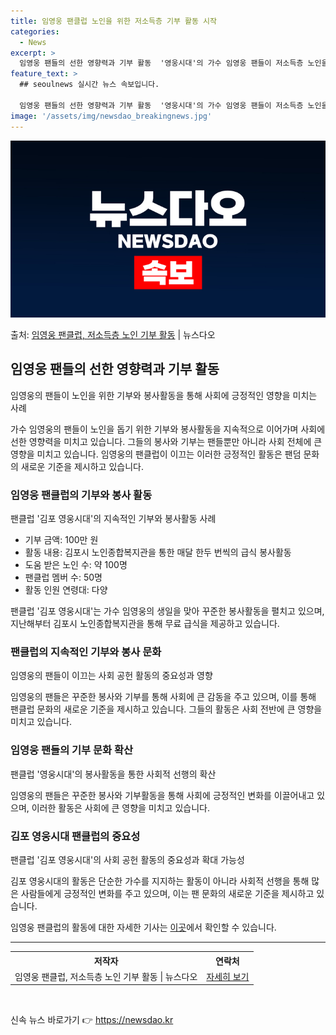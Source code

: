 ```yaml
---
title: 임영웅 팬클럽 노인을 위한 저소득층 기부 활동 시작
categories:
  - News
excerpt: >
  임영웅 팬들의 선한 영향력과 기부 활동  '영웅시대'의 가수 임영웅 팬들이 저소득층 노인을 위한 기부로 선한…
feature_text: >
  ## seoulnews 실시간 뉴스 속보입니다.

  임영웅 팬들의 선한 영향력과 기부 활동  '영웅시대'의 가수 임영웅 팬들이 저소득층 노인을 위한 기부로 선한…
image: '/assets/img/newsdao_breakingnews.jpg'
---
```


![뉴스다오 속보](/assets/img/newsdao_breakingnews.jpg)

<p>출처: <a href="https://newsdao.kr/4406" rel="dofollow">임영웅 팬클럽, 저소득층 노인 기부 활동</a> | 뉴스다오</p>

<h2 data-ke-size="size26">임영웅 팬들의 선한 영향력과 기부 활동</h2>
임영웅의 팬들이 노인을 위한 기부와 봉사활동을 통해 사회에 긍정적인 영향을 미치는 사례

<p data-ke-size="size16">가수 임영웅의 팬들이 노인을 돕기 위한 기부와 봉사활동을 지속적으로 이어가며 사회에 선한 영향력을 미치고 있습니다. 그들의 봉사와 기부는 팬들뿐만 아니라 사회 전체에 큰 영향을 미치고 있습니다. 임영웅의 팬클럽이 이끄는 이러한 긍정적인 활동은 팬덤 문화의 새로운 기준을 제시하고 있습니다.</p>

<h3>임영웅 팬클럽의 기부와 봉사 활동</h3>
팬클럽 '김포 영웅시대'의 지속적인 기부와 봉사활동 사례

<ul>
  <li>기부 금액: 100만 원</li>
  <li>활동 내용: 김포시 노인종합복지관을 통한 매달 한두 번씩의 급식 봉사활동</li>
  <li>도움 받은 노인 수: 약 100명</li>
  <li>팬클럽 멤버 수: 50명</li>
  <li>활동 인원 연령대: 다양</li>
</ul>

<p data-ke-size="size16">팬클럽 '김포 영웅시대'는 가수 임영웅의 생일을 맞아 꾸준한 봉사활동을 펼치고 있으며, 지난해부터 김포시 노인종합복지관을 통해 무료 급식을 제공하고 있습니다.</p>

<h3>팬클럽의 지속적인 기부와 봉사 문화</h3>
임영웅의 팬들이 이끄는 사회 공헌 활동의 중요성과 영향

<p data-ke-size="size16">임영웅의 팬들은 꾸준한 봉사와 기부를 통해 사회에 큰 감동을 주고 있으며, 이를 통해 팬클럽 문화의 새로운 기준을 제시하고 있습니다. 그들의 활동은 사회 전반에 큰 영향을 미치고 있습니다.</p>

<h3>임영웅 팬들의 기부 문화 확산</h3>
팬클럽 '영웅시대'의 봉사활동을 통한 사회적 선행의 확산

<p data-ke-size="size16">임영웅의 팬들은 꾸준한 봉사와 기부활동을 통해 사회에 긍정적인 변화를 이끌어내고 있으며, 이러한 활동은 사회에 큰 영향을 미치고 있습니다.</p>

<h3>김포 영웅시대 팬클럽의 중요성</h3>
팬클럽 '김포 영웅시대'의 사회 공헌 활동의 중요성과 확대 가능성

<p data-ke-size="size16">김포 영웅시대의 활동은 단순한 가수를 지지하는 활동이 아니라 사회적 선행을 통해 많은 사람들에게 긍정적인 변화를 주고 있으며, 이는 팬 문화의 새로운 기준을 제시하고 있습니다.</p>

<p data-ke-size="size16">임영웅 팬클럽의 활동에 대한 자세한 기사는 <a href="https://newsdao.kr/4406">이곳</a>에서 확인할 수 있습니다.</p>

<hr>

<table>
  <tr>
    <th>저작자</th>
    <th>연락처</th>
  </tr>
  <tr>
    <td>임영웅 팬클럽, 저소득층 노인 기부 활동 | 뉴스다오</td>
    <td><a href="https://newsdao.kr/4406">자세히 보기</a></td>
  </tr>
</table>
<p data-ke-size="size16">&nbsp;</p> 

신속 뉴스 바로가기 👉 <a href="https://newsdao.kr" rel="dofollow">https://newsdao.kr</a>


